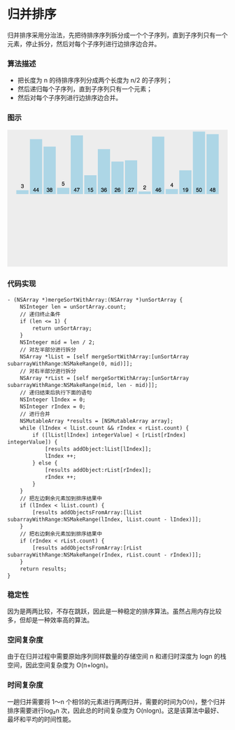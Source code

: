 # 归并排序

归并排序采用分治法，先把待排序序列拆分成一个个子序列，直到子序列只有一个元素，停止拆分，然后对每个子序列进行边排序边合并。 

### 算法描述
* 把长度为 n 的待排序序列分成两个长度为 n/2 的子序列；
* 然后递归每个子序列，直到子序列只有一个元素；
* 然后对每个子序列进行边排序边合并。

### 图示
![冒泡排序](https://github.com/sunjinshuai/Play-Leetcode/blob/master/Algorithm-Sort/MergeSort/MergeSort.gif)

### 代码实现
```
- (NSArray *)mergeSortWithArray:(NSArray *)unSortArray {
    NSInteger len = unSortArray.count;
    // 递归终止条件
    if (len <= 1) {
        return unSortArray;
    }
    NSInteger mid = len / 2;
    // 对左半部分进行拆分
    NSArray *lList = [self mergeSortWithArray:[unSortArray subarrayWithRange:NSMakeRange(0, mid)]];
    // 对右半部分进行拆分
    NSArray *rList = [self mergeSortWithArray:[unSortArray subarrayWithRange:NSMakeRange(mid, len - mid)]];
    // 递归结束后执行下面的语句
    NSInteger lIndex = 0;
    NSInteger rIndex = 0;
    // 进行合并
    NSMutableArray *results = [NSMutableArray array];
    while (lIndex < lList.count && rIndex < rList.count) {
        if ([lList[lIndex] integerValue] < [rList[rIndex] integerValue]) {
            [results addObject:lList[lIndex]];
            lIndex ++;
        } else {
            [results addObject:rList[rIndex]];
            rIndex ++;
        }
    }
    // 把左边剩余元素加到排序结果中
    if (lIndex < lList.count) {
        [results addObjectsFromArray:[lList subarrayWithRange:NSMakeRange(lIndex, lList.count - lIndex)]];
    }
    // 把右边剩余元素加到排序结果中
    if (rIndex < rList.count) {
        [results addObjectsFromArray:[rList subarrayWithRange:NSMakeRange(rIndex, rList.count - rIndex)]];
    }
    return results;
}
```
 
### 稳定性
因为是两两比较，不存在跳跃，因此是一种稳定的排序算法。虽然占用内存比较多，但却是一种效率高的算法。

### 空间复杂度
由于在归并过程中需要原始序列同样数量的存储空间 n 和递归时深度为 logn 的栈空间，因此空间复杂度为 O(n+logn)。

### 时间复杂度
一趟归并需要将 1～n 个相邻的元素进行两两归并，需要的时间为O(n)，整个归并排序需要进行log₂n 次，因此总的时间复杂度为 O(nlogn)。这是该算法中最好、最坏和平均的时间性能。